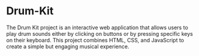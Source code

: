 # Drum-Kit
The Drum Kit project is an interactive web application that allows users to play drum sounds either by clicking on buttons or by pressing specific keys on their keyboard. This project combines HTML, CSS, and JavaScript to create a simple but engaging musical experience.
